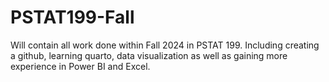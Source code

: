 # PSTAT199-Fall
Will contain all work done within Fall 2024 in PSTAT 199. Including creating a github, learning quarto, data visualization as well as gaining more experience in Power BI and Excel. 
